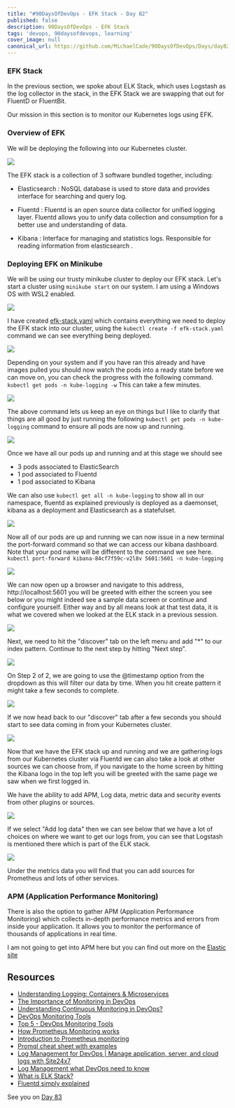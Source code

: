 ```yaml
---
title: "#90DaysOfDevOps - EFK Stack - Day 82"
published: false
description: 90DaysOfDevOps - EFK Stack
tags: 'devops, 90daysofdevops, learning'
cover_image: null
canonical_url: https://github.com/MichaelCade/90DaysOfDevOps/Days/day82.md 
---
```

### EFK Stack

In the previous section, we spoke about ELK Stack, which uses Logstash as the log collector in the stack, in the EFK Stack we are swapping that out for FluentD or FluentBit.

Our mission in this section is to monitor our Kubernetes logs using EFK. 

### Overview of EFK

We will be deploying the following into our Kubernetes cluster. 

![](Images/Day82_Monitoring1.png)

The EFK stack is a collection of 3 software bundled together, including:

- Elasticsearch : NoSQL database is used to store data and provides interface for searching and query log.

- Fluentd :  Fluentd is an open source data collector for unified logging layer. Fluentd allows you to unify data collection and consumption for a better use and understanding of data.

- Kibana : Interface for managing and statistics logs. Responsible for reading information from elasticsearch .

### Deploying EFK on Minikube 

We will be using our trusty minikube cluster to deploy our EFK stack. Let's start a cluster using `minikube start` on our system. I am using a Windows OS with WSL2 enabled. 

![](Images/Day82_Monitoring2.png)

I have created [efk-stack.yaml](Days/Monitoring/../../Monitoring/EFK%20Stack/efk-stack.yaml) which contains everything we need to deploy the EFK stack into our cluster, using the `kubectl create -f efk-stack.yaml` command we can see everything being deployed.

![](Images/Day82_Monitoring3.png)

Depending on your system and if you have ran this already and have images pulled you should now watch the pods into a ready state before we can move on, you can check the progress with the following command. `kubectl get pods -n kube-logging -w` This can take a few minutes. 

![](Images/Day82_Monitoring4.png)

The above command lets us keep an eye on things but I like to clarify that things are all good by just running the following `kubectl get pods -n kube-logging` command to ensure all pods are now up and running. 

![](Images/Day82_Monitoring5.png)

Once we have all our pods up and running and at this stage we should see 
- 3 pods associated to ElasticSearch
- 1 pod associated to Fluentd
- 1 pod associated to Kibana

We can also use `kubectl get all -n kube-logging` to show all in our namespace, fluentd as explained previously is deployed as a daemonset, kibana as a deployment and Elasticsearch as a statefulset. 

![](Images/Day82_Monitoring6.png)

Now all of our pods are up and running we can now issue in a new terminal the port-forward command so that we can access our kibana dashboard. Note that your pod name will be different to the command we see here. `kubectl port-forward kibana-84cf7f59c-v2l8v 5601:5601 -n kube-logging`

![](Images/Day82_Monitoring7.png)

We can now open up a browser and navigate to this address, http://localhost:5601 you will be greeted with either the screen you see below or you might indeed see a sample data screen or continue and configure yourself. Either way and by all means look at that test data, it is what we covered when we looked at the ELK stack in a previous session. 

![](Images/Day82_Monitoring8.png)

Next, we need to hit the "discover" tab on the left menu and add "*" to our index pattern. Continue to the next step by hitting "Next step". 

![](Images/Day82_Monitoring9.png)

On Step 2 of 2, we are going to use the @timestamp option from the dropdown as this will filter our data by time. When you hit create pattern it might take a few seconds to complete. 

![](Images/Day82_Monitoring10.png)

If we now head back to our "discover" tab after a few seconds you should start to see data coming in from your Kubernetes cluster. 

![](Images/Day82_Monitoring11.png)

Now that we have the EFK stack up and running and we are gathering logs from our Kubernetes cluster via Fluentd we can also take a look at other sources we can choose from, if you navigate to the home screen by hitting the Kibana logo in the top left you will be greeted with the same page we saw when we first logged in. 

We have the ability to add APM, Log data, metric data and security events from other plugins or sources. 

![](Images/Day82_Monitoring12.png)

If we select "Add log data" then we can see below that we have a lot of choices on where we want to get our logs from, you can see that Logstash is mentioned there which is part of the ELK stack. 

![](Images/Day82_Monitoring13.png)

Under the metrics data you will find that you can add sources for Prometheus and lots of other services. 

### APM (Application Performance Monitoring)

There is also the option to gather APM (Application Performance Monitoring) which collects in-depth performance metrics and errors from inside your application. It allows you to monitor the performance of thousands of applications in real time. 

I am not going to get into APM here but you can find out more on the [Elastic site](https://www.elastic.co/observability/application-performance-monitoring)


## Resources 

- [Understanding Logging: Containers & Microservices](https://www.youtube.com/watch?v=MMVdkzeQ848)
- [The Importance of Monitoring in DevOps](https://www.devopsonline.co.uk/the-importance-of-monitoring-in-devops/)
- [Understanding Continuous Monitoring in DevOps?](https://medium.com/devopscurry/understanding-continuous-monitoring-in-devops-f6695b004e3b) 
- [DevOps Monitoring Tools](https://www.youtube.com/watch?v=Zu53QQuYqJ0) 
- [Top 5 - DevOps Monitoring Tools](https://www.youtube.com/watch?v=4t71iv_9t_4)
- [How Prometheus Monitoring works](https://www.youtube.com/watch?v=h4Sl21AKiDg) 
- [Introduction to Prometheus monitoring](https://www.youtube.com/watch?v=5o37CGlNLr8)
- [Promql cheat sheet with examples](https://www.containiq.com/post/promql-cheat-sheet-with-examples)
- [Log Management for DevOps | Manage application, server, and cloud logs with Site24x7](https://www.youtube.com/watch?v=J0csO_Shsj0)
- [Log Management what DevOps need to know](https://devops.com/log-management-what-devops-teams-need-to-know/)
- [What is ELK Stack?](https://www.youtube.com/watch?v=4X0WLg05ASw)
- [Fluentd simply explained](https://www.youtube.com/watch?v=5ofsNyHZwWE&t=14s) 

See you on [Day 83](day83.md)

